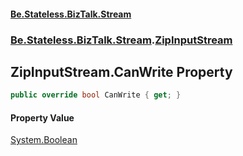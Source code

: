 #### [Be.Stateless.BizTalk.Stream](README.md 'README')
### [Be.Stateless.BizTalk.Stream](Be.Stateless.BizTalk.Stream.md 'Be.Stateless.BizTalk.Stream').[ZipInputStream](ZipInputStream.md 'Be.Stateless.BizTalk.Stream.ZipInputStream')

## ZipInputStream.CanWrite Property

```csharp
public override bool CanWrite { get; }
```

#### Property Value
[System.Boolean](https://docs.microsoft.com/en-us/dotnet/api/System.Boolean 'System.Boolean')